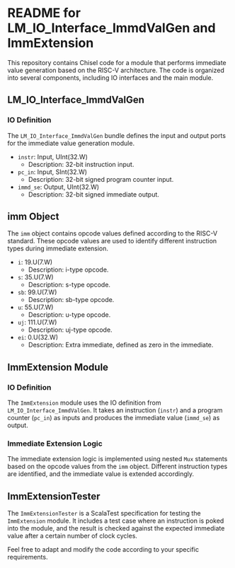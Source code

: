 # README for LM_IO_Interface_ImmdValGen and ImmExtension

This repository contains Chisel code for a module that performs immediate value generation based on the RISC-V architecture. The code is organized into several components, including IO interfaces and the main module.

## LM_IO_Interface_ImmdValGen

### IO Definition

The `LM_IO_Interface_ImmdValGen` bundle defines the input and output ports for the immediate value generation module.

- `instr`: Input, UInt(32.W)
  - Description: 32-bit instruction input.
- `pc_in`: Input, SInt(32.W)
  - Description: 32-bit signed program counter input.
- `immd_se`: Output, UInt(32.W)
  - Description: 32-bit signed immediate output.

## imm Object

The `imm` object contains opcode values defined according to the RISC-V standard. These opcode values are used to identify different instruction types during immediate extension.

- `i`: 19.U(7.W)
  - Description: i-type opcode.
- `s`: 35.U(7.W)
  - Description: s-type opcode.
- `sb`: 99.U(7.W)
  - Description: sb-type opcode.
- `u`: 55.U(7.W)
  - Description: u-type opcode.
- `uj`: 111.U(7.W)
  - Description: uj-type opcode.
- `ei`: 0.U(32.W)
  - Description: Extra immediate, defined as zero in the immediate.

## ImmExtension Module

### IO Definition

The `ImmExtension` module uses the IO definition from `LM_IO_Interface_ImmdValGen`. It takes an instruction (`instr`) and a program counter (`pc_in`) as inputs and produces the immediate value (`immd_se`) as output.

### Immediate Extension Logic

The immediate extension logic is implemented using nested `Mux` statements based on the opcode values from the `imm` object. Different instruction types are identified, and the immediate value is extended accordingly.

## ImmExtensionTester

The `ImmExtensionTester` is a ScalaTest specification for testing the `ImmExtension` module. It includes a test case where an instruction is poked into the module, and the result is checked against the expected immediate value after a certain number of clock cycles.

Feel free to adapt and modify the code according to your specific requirements.
